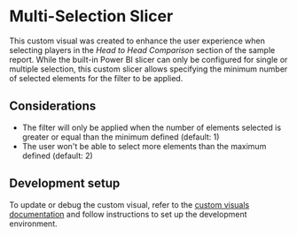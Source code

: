 # Multi-Selection Slicer
This custom visual was created to enhance the user experience when selecting players in the _Head to Head Comparison_ section of the sample report. While the built-in Power BI slicer can only be configured for single or multiple selection, this custom slicer allows specifying the minimum number of selected elements for the filter to be applied.

## Considerations
 - The filter will only be applied when the number of elements selected is greater or equal than the minimum defined (default: 1)
 - The user won't be able to select more elements than the maximum defined (default: 2)

## Development setup
To update or debug the custom visual, refer to the [custom visuals documentation](..//README.md) and follow instructions to set up the development environment.